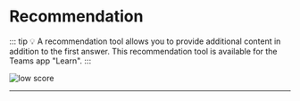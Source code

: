 # Recommendation

::: tip 💡
A recommendation tool allows you to provide additional content in addition to the first answer. This recommendation tool is available for the Teams app "Learn". 
:::

<div class="image_center">
  <img :src="$withBase('/assets/img/virtual-agent-studio/tools/recommendation1.png')" alt="low score">
</div>




---

<Hubspot />
<Clarity />
<GoogleAnalytics />